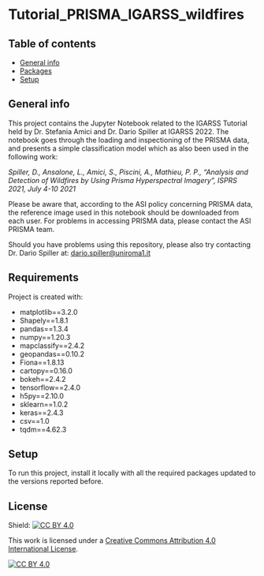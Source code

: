 # Tutorial_PRISMA_IGARSS_wildfires

## Table of contents

* [General info](#general-info)
* [Packages](#technologies)
* [Setup](#setup)

## General info

This project contains the Jupyter Notebook related to the IGARSS Tutorial held by Dr. Stefania Amici and Dr. Dario Spiller at IGARSS 2022.
The notebook goes through the loading and inspectioning of the PRISMA data, and presents a simple classification model which as also been used in the following work:

*Spiller, D., Ansalone, L., Amici, S., Piscini, A., Mathieu, P. P., “Analysis and Detection of Wildfires by Using Prisma Hyperspectral Imagery”, ISPRS 2021, July 4-10 2021*

Please be aware that, according to the ASI policy concerning PRISMA data, the reference image used in this notebook should be downloaded from each user. For problems in accessing PRISMA data, please contact the ASI PRISMA team.

Should you have problems using this repository, please also try contacting Dr. Dario Spiller at: dario.spiller@uniroma1.it
	
## Requirements

Project is created with:
* matplotlib==3.2.0
* Shapely==1.8.1
* pandas==1.3.4
* numpy==1.20.3
* mapclassify==2.4.2
* geopandas==0.10.2
* Fiona==1.8.13
* cartopy==0.16.0
* bokeh==2.4.2
* tensorflow==2.4.0
* h5py==2.10.0
* sklearn==1.0.2
* keras==2.4.3
* csv==1.0
* tqdm==4.62.3

## Setup

To run this project, install it locally with all the required packages updated to the versions reported before.

## License
Shield: [![CC BY 4.0][cc-by-shield]][cc-by]

This work is licensed under a
[Creative Commons Attribution 4.0 International License][cc-by].

[![CC BY 4.0][cc-by-image]][cc-by]

[cc-by]: http://creativecommons.org/licenses/by/4.0/
[cc-by-image]: https://i.creativecommons.org/l/by/4.0/88x31.png
[cc-by-shield]: https://img.shields.io/badge/License-CC%20BY%204.0-lightgrey.svg
